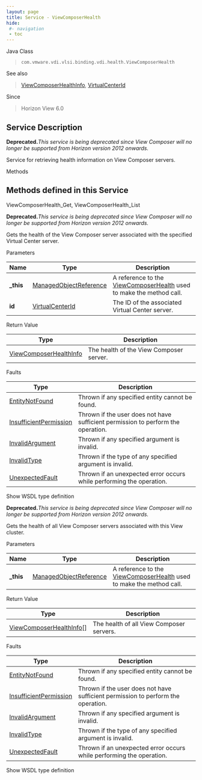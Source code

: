 ```yaml
---
layout: page
title: Service - ViewComposerHealth
hide:
 #- navigation
 - toc
---
```


  
   
  



Java Class  
> `com.vmware.vdi.vlsi.binding.vdi.health.ViewComposerHealth`

See also  
> [ViewComposerHealthInfo](vdi.health.ViewComposerHealth.ViewComposerHealthInfo.md), [VirtualCenterId](vdi.entity.VirtualCenterId.md)

Since  
> Horizon View 6.0


  


## Service Description

**Deprecated.**_This service is being deprecated since View Composer will no longer be supported from Horizon version 2012 onwards._

Service for retrieving health information on View Composer servers. 

Methods

Methods defined in this Service   
---  
ViewComposerHealth_Get, ViewComposerHealth_List  
  



**Deprecated.**_This service is being deprecated since View Composer will no longer be supported from Horizon version 2012 onwards._

Gets the health of the View Composer server associated with the specified Virtual Center server. 

Parameters 

Name| Type| Description  
---|---|---  
**_this**| [ManagedObjectReference](vmodl.ManagedObjectReference.md)|  A reference to the [ViewComposerHealth](vdi.health.ViewComposerHealth.md) used to make the method call.   
**id**| [VirtualCenterId](vdi.entity.VirtualCenterId.md)|  The ID of the associated Virtual Center server.   
  
  


Return Value 

Type |  Description   
---|---  
[ViewComposerHealthInfo](vdi.health.ViewComposerHealth.ViewComposerHealthInfo.md)| The health of the View Composer server.  
  


Faults 

Type |  Description   
---|---  
[EntityNotFound](vdi.fault.EntityNotFound.md)| Thrown if any specified entity cannot be found.  
[InsufficientPermission](vdi.fault.InsufficientPermission.md)| Thrown if the user does not have sufficient permission to perform the operation.  
[InvalidArgument](vdi.fault.InvalidArgument.md)| Thrown if any specified argument is invalid.  
[InvalidType](vdi.fault.InvalidType.md)| Thrown if the type of any specified argument is invalid.  
[UnexpectedFault](vdi.fault.UnexpectedFault.md)| Thrown if an unexpected error occurs while performing the operation.  
  
Show WSDL type definition

  
  
  



**Deprecated.**_This service is being deprecated since View Composer will no longer be supported from Horizon version 2012 onwards._

Gets the health of all View Composer servers associated with this View cluster. 

Parameters 

Name| Type| Description  
---|---|---  
**_this**| [ManagedObjectReference](vmodl.ManagedObjectReference.md)|  A reference to the [ViewComposerHealth](vdi.health.ViewComposerHealth.md) used to make the method call.   
  


Return Value 

Type |  Description   
---|---  
[ViewComposerHealthInfo[]](vdi.health.ViewComposerHealth.ViewComposerHealthInfo.md)| The health of all View Composer servers.  
  


Faults 

Type |  Description   
---|---  
[EntityNotFound](vdi.fault.EntityNotFound.md)| Thrown if any specified entity cannot be found.  
[InsufficientPermission](vdi.fault.InsufficientPermission.md)| Thrown if the user does not have sufficient permission to perform the operation.  
[InvalidArgument](vdi.fault.InvalidArgument.md)| Thrown if any specified argument is invalid.  
[InvalidType](vdi.fault.InvalidType.md)| Thrown if the type of any specified argument is invalid.  
[UnexpectedFault](vdi.fault.UnexpectedFault.md)| Thrown if an unexpected error occurs while performing the operation.  
  
Show WSDL type definition

  
  
  
  
  
  
  
